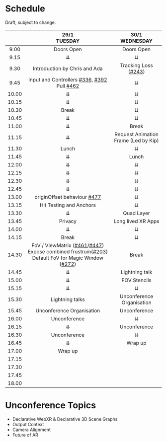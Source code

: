 # Schedule

Draft, subject to change.

|       |                                                29/1 <br /> TUESDAY                                  |        30/1 <br /> WEDNESDAY       |
|:-----:|:----------------------------------------------------------------------------------------------------------:|:---------------------------:|
|  9.00 |                                           Doors Open                                                       |       Doors Open            |
|  9.15 |                                                      ⇊                                                     |              ⇊              |
|  9.30 |                               Introduction by Chris and Ada                                                | Tracking Loss ([#243](https://github.com/immersive-web/webxr/issues/243)) |
|  9.45 |                         Input and Controllers [#336](https://github.com/immersive-web/webxr/issues/336), [#392](https://github.com/immersive-web/webxr/issues/392) Pull [#462](https://github.com/immersive-web/webxr/issues/462)                                         |              ⇊              |
| 10.00 |                                                      ⇊                                                     |              ⇊              |
| 10.15 |                                                      ⇊                                                     |              ⇊              |
| 10.30 |                                                     Break                                                  |              ⇊              |
| 10.45 |                                                      ⇊                                                     |              ⇊              |
| 11.00 |                                                      ⇊                                                     |            Break            |
| 11.15 |                                                      ⇊                                                     | Request Animation Frame (Led by Kip) |
| 11.30 |                                                    Lunch                                                   |              ⇊              |
| 11.45 |                                                      ⇊                                                     |            Lunch            |
| 12.00 |                                                      ⇊                                                     |              ⇊              |
| 12.15 |                                                      ⇊                                                     |              ⇊              |
| 12.30 |                                                      ⇊                                                     |              ⇊              |
| 12.45 |                                                      ⇊                                                     |              ⇊              |
| 13.00 |               originOffset behaviour [#477](https://github.com/immersive-web/webxr/issues/477)             |              ⇊              |
| 13.15 |                                            Hit Testing and Anchors                                         |              ⇊              |
| 13.30 |                                                      ⇊                                                     |          Quad Layer         |
| 13.45 |                                                   Privacy                                                  |      Long lived XR Apps     |
| 14.00 |                                                      ⇊                                                     |              ⇊              |
| 14.15 |                                                    Break                                                   |              ⇊              |
| 14.30 |      FoV / ViewMatrix ([#461](https://github.com/immersive-web/webxr/issues/461)/[#447](https://github.com/immersive-web/webxr/issues/447))        Expose combined frustrum([#203](https://github.com/immersive-web/webxr/issues/203))        Default FoV for Magic Window ([#272](https://github.com/immersive-web/webxr/issues/272))  |            Break            |
| 14.45 |                                                      ⇊                                                     |        Lightning talk       |
| 15.00 |                                                      ⇊                                                     |         FOV Stencils        |
| 15.15 |                                                      ⇊                                                     |              ⇊              |
| 15.30 |                                                Lightning talks                                             |  Unconference Organisation  |
| 15.45 |                                         Unconference Organisation                                          |         Unconference        |
| 16.00 |                                                Unconference                                                |              ⇊              |
| 16.15 |                                                      ⇊                                                     |        Unconference         |
| 16.30 |                                                Unconference                                                |              ⇊              |
| 16.45 |                                                      ⇊                                                     |           Wrap up           |
| 17.00 |                                                   Wrap up                                                  |                             |
| 17.15 |                                                                                                            |                             |
| 17.30 |                                                                                                            |                             |
| 17.45 |                                                                                                            |                             |
| 18.00 |                                                                                                            |                             |



# Unconference Topics

* Declarative WebXR & Declarative 3D Scene Graphs
* Output Context
* Camera Alignment
* Future of AR

